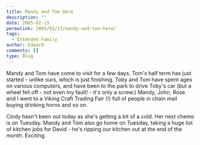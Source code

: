 ```yaml
---
title: Mandy and Tom Here
description: ""
date: 2005-02-13
permalink: 2005/02/13/mandy-and-tom-here/
tags:
  - Extended Family
author: Edward
comments: []
type: Blog
---
```


Mandy and Tom have come to visit for a few days. Tom\'s half term has
just started - unlike ours, which is just finishing. Toby and Tom have
spent ages on various computers, and have been to the park to drive
Toby\'s car (but a wheel fell off - not even my fault! - it\'s only a
screw.) Mandy, John, Rose and I went to a Viking Craft Trading Fair (!)
full of people in chain mail buying drinking horns and so on.

Cindy hasn\'t been out today as she\'s getting a bit of a cold. Her next
chemo is on Tuesday. Mandy and Tom also go home on Tuesday, taking a
huge list of kitchen jobs for David - he\'s ripping our kitchen out at
the end of the month. Exciting.

